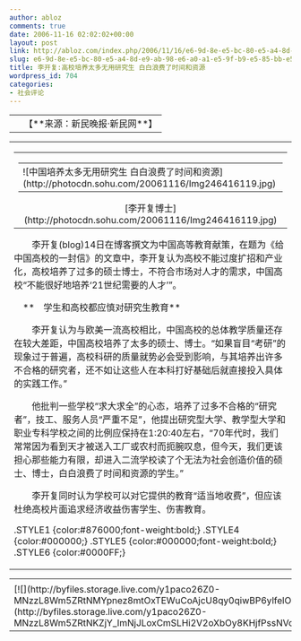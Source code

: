 ```yaml
---
author: abloz
comments: true
date: 2006-11-16 02:02:02+00:00
layout: post
link: http://abloz.com/index.php/2006/11/16/e6-9d-8e-e5-bc-80-e5-a4-8d-e9-ab-98-e6-a0-a1-e5-9f-b9-e5-85-bb-e5-a4-aa-e5-a4-9a-e6-97-a0-e7-94-a8-e7-a0-94-e7-a9-b6-e7-94-9f-e7-99-bd-e7-99-bd-e6-b5-aa-e8-b4-b9-e4-ba-86-e6-97-b6-e9-97-b4-e5-92-8c/
slug: e6-9d-8e-e5-bc-80-e5-a4-8d-e9-ab-98-e6-a0-a1-e5-9f-b9-e5-85-bb-e5-a4-aa-e5-a4-9a-e6-97-a0-e7-94-a8-e7-a0-94-e7-a9-b6-e7-94-9f-e7-99-bd-e7-99-bd-e6-b5-aa-e8-b4-b9-e4-ba-86-e6-97-b6-e9-97-b4-e5-92-8c
title: 李开复:高校培养太多无用研究生 白白浪费了时间和资源
wordpress_id: 704
categories:
- 社会评论
---
```



<table cellpadding="0" width="560" border="0" cellspacing="0" >
  <tbody >
  <tr >
    
<td style="text-indent:18px;" >【**来源：新民晚报·新民网**】
  
</td></tr></tbody></table>
<table cellpadding="0" width="560" border="0" cellspacing="0" >
  <tbody >
  <tr >
    
<td >
      <table cellpadding="0" border="0" align="center" cellspacing="0" >
        <tbody >
        <tr >
          
<td align="middle" >
            <table cellpadding="0" border="0" cellspacing="0" >
              <tbody >
              <tr >
                
<td >![中国培养太多无用研究生 白白浪费了时间和资源](http://photocdn.sohu.com/20061116/Img246416119.jpg)
</td></tr></tbody></table>  
[李开复博士](http://photocdn.sohu.com/20061116/Img246416119.jpg)  
  

</td></tr></tbody></table>
      

　　李开复(blog)14日在博客撰文为中国高等教育献策，在题为《给中国高校的一封信》的文章中，李开复认为高校不能过度扩招和产业化，高校培养了过多的硕士博士，不符合市场对人才的需求，中国高校“不能很好地培养‘21世纪需要的人才’”。


      

　**　学生和高校都应慎对研究生教育**


      

　　李开复认为与欧美一流高校相比，中国高校的总体教学质量还存在较大差距，中国高校培养了太多的硕士、博士。“如果盲目“考研”的现象过于普遍，高校科研的质量就势必会受到影响，与其培养出许多不合格的研究者，还不如让这些人在本科打好基础后就直接投入具体的实践工作。”


      

　　他批判一些学校“求大求全”的心态，培养了过多不合格的“研究者”，技工、服务人员“严重不足”，他提出研究型大学、教学型大学和职业专科学校之间的比例应保持在1:20:40左右，“70年代时，我们常常因为看到天才被送入工厂或农村而扼腕叹息，但今天，我们更该担心那些能力有限，却进入二流学校读了个无法为社会创造价值的硕士、博士，白白浪费了时间和资源的学生。”


      

　　李开复同时认为学校可以对它提供的教育“适当地收费”，但应该杜绝高校片面追求经济收益伤害学生、伤害教育。



.STYLE1
{color:#876000;font-weight:bold;}
.STYLE4
{color:#000000;}
.STYLE5
{color:#000000;font-weight:bold;}
.STYLE6
{color:#0000FF;}


    
</td></tr></tbody></table>

<table border="0" cellspacing="0" ><tr >
<td >
</td></tr><tr >
<td valign="top" >[![](http://byfiles.storage.live.com/y1paco26Z0-MNzzL8Wm5ZRtNMYpnez8mtOxTEWuCoAjcU8qy0qiwBP6ylfelOpUw5Z8AFA_GcwfmqM)](http://byfiles.storage.live.com/y1paco26Z0-MNzzL8Wm5ZRtNKZjY_ImNjJLoxCmSLHi2V2oXbOy8KHjfPssNVo1WTfVn4gma9lNMOE)
</td></tr></table>
